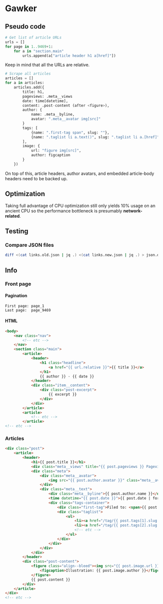 Gawker
======

## Pseudo code ##

```python
# Get list of article URLs
urls = []
for page in 1..9469+1:
    for a in "section.main"
        urls.append(a["article header h1 a[href]"])
```

Keep in mind that all the URLs are relative.

```python
# Scrape all articles
articles = []
for a in articles:
    articles.add({
        title: h1,
        pageviews: .meta__views
        date: time[datetime],
        content: .post-content (after <figure>),
        author: {
            name: .meta__byline,
            avatar: ".meta__avatar img[src]"
        }
        tags: [
            {name: ".first-tag span", slug: ""},
            {name: ".taglist li a.text()", slug: ".taglist li a.[href]"}
        ],
        image: {
            url: "figure img[src]",
            author: figcaption
        }
    })
```

On top of this, article headers, author avatars, and embedded article-body headers need to be backed up.

## Optimization ##

Taking full advantage of CPU optimization still only yields 10% usage on an ancient CPU so the performance bottleneck is presumably **network-related**.

## Testing ##

### Compare JSON files ###

```sh
diff <(cat links.old.json | jq .) <(cat links.new.json | jq .) > json.diff
```

## Info ##

### Front page ###

#### Pagination ####

    First page: page_1
    Last page:  page_9469

#### HTML ####

```html
<body>
    <nav class="nav">
        <!-- etc -->
    </nav>
    <section class="main">
        <article>
            <header>
                <h1 class="headline">
                    <a href="{{ url.relative }}">{{ title }}</a>
                </h1>
                {{ author }} · {{ date }}
            </header>
            <div class="item__content">
                <div class="post-excerpt">
                    {{ excerpt }}
                </div>
            </div>
        </article>
        <article>
            <!-- etc -->
        </article>
<!-- etc -->
```

### Articles ###

```html
<div class="post">
    <article>
        <header>
            <h1>{{ post.title }}</h1>
            <div class="meta__views" title="{{ post.pageviews }} Pageviews">{{ post.pageviews }}</div>
            <div class="meta">
                <div class="meta__avatar">
                    <img src="{{ post.author.avatar }}" class="meta__avatar">
                </div>
                <div class="meta__text">
                    <div class="meta__byline">{{ post.author.name }}</div>
                    <time datetime="{{ post.date }}">{{ post.date | formatted }}</time>
                    <div class="tags-container">
                        <div class="first-tag">Filed to: <span>{{ post.tags[0].name }}</span></div>
                        <div class="taglist">
                            <ul>
                                <li><a href="/tag/{{ post.tags[1].slug }}">{{ post.tags[1].name }}</a></li>
                                <li><a href="/tag/{{ post.tags[2].slug }}">{{ post.tags[2].name }}</a></li>
                                <!-- etc -->
                            </ul>
                        </div>
                    </div>
                </div>
            </div>
        </header>
        <div class="post-content">
            <figure class="align--bleed"><img src="{{ post.image.url }}">
                <figcaption>Illustration: {{ post.image.author }}</figcaption>
            </figure>
            {{ post.content }}
        </div>
    </article>
</div>
<!-- etc -->
```
